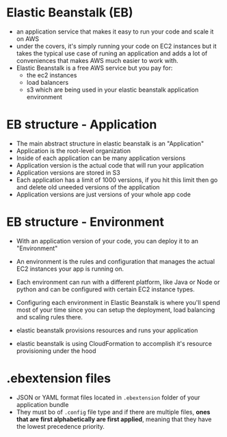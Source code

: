 # Elastic Beanstalk (EB)
- an application service that makes it easy to run your code and scale it on AWS
- under the covers, it's simply running your code on EC2 instances but it takes the typical use case of runing an application and adds a lot of conveniences that makes AWS much easier to work with.
- Elastic Beanstalk is a free AWS service but you pay for:
    - the ec2 instances
    - load balancers
    - s3 
    which are being used in your elastic beanstalk application environment

# EB structure - Application
- The main abstract structure in elastic beanstalk is an "Application"
- Application is the root-level organization
- Inside of each application can be many application versions
- Application version is the actual code that will run your application
- Application versions are stored in S3
- Each application has a limit of 1000 versions, if you hit this limit then go and delete old uneeded versions of the application
- Application versions are just versions of your whole app code

# EB structure - Environment
- With an application version of your code, you can deploy it to an "Environment"
- An environment is the rules and configuration that manages the actual EC2 instances your app is running on.
- Each environment can run with a different platform, like Java or Node or python and can be configured with certain EC2 instance types.
- Configuring each environment in Elastic Beanstalk is where you'll spend most of your time since you can setup the deployment, load balancing and scaling rules there.

- elastic beanstalk provisions resources and runs your application
- elastic beanstalk is using CloudFormation to accomplish it's resource provisioning under the hood
# .ebextension files
- JSON or YAML format files located in `.ebextension` folder of your application bundle
- They must bo of `.config` file type and if there are multiple files, **ones that are first alphabetically are first applied**, meaning that they have the lowest precedence priority.
